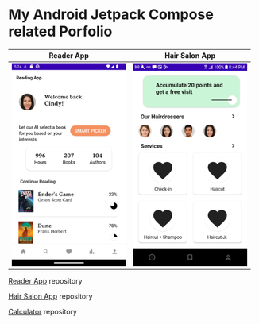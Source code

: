 # My Android Jetpack Compose related Porfolio

| Reader App | Hair Salon App |
| - | - |
|<a href="https://github.com/spike/Reader"><img src="https://github.com/spike/spike/blob/main/reading_app_screenshot_v1.png" width="230"  title="Reading App"/></a>|<a href="https://github.com/spike/Salon"><img src="https://github.com/spike/spike/blob/main/screenshot_salon.png" width="230"  title="Salon App"/></a>|


<a href="https://github.com/spike/Reader">Reader App</a> repository

<a href="https://github.com/spike/Salon">Hair Salon App</a> repository

<a href="https://github.com/spike/CalculatorV2">Calculator</a> repository
